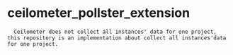 # ceilometer_pollster_extension
      Ceilometer does not collect all instances' data for one project, this repository is an implementation about collect all instances'data for one project.
